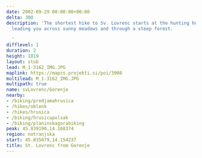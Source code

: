 ```yaml
---
date: 2002-09-29 00:00:00+00:00
delta: 300
description: 'The shortest hike to Sv. Lovrenc starts at the hunting hut above Gorenje,
  leading you across sunny meadows and through a steep forest.

  '
difflevel: 1
duration: 2
height: 1019
layout: stub
lead: M_1-3162_IMG.JPG
maplink: https://mapzs.projekti.si/poi/3908
multilead: M_1-3162_IMG.JPG
multipath: true
name: svLovrenc/Gorenje
nearby:
- /biking/predjamahrusica
- /hikes/oblenk
- /hikes/hrusica
- /biking/hrusicapolsak
- /biking/planinskagorabiking
peak: 45.839190,14.168374
region: notranjska
start: 45.835079,14.154237
title: St. Lovrenc from Gorenje
---
```


